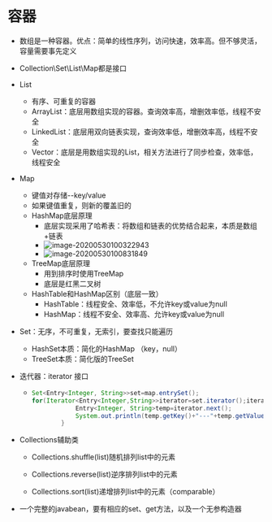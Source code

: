 # 容器

- 数组是一种容器。优点：简单的线性序列，访问快速，效率高。但不够灵活，容量需要事先定义

- Collection\Set\List\Map都是接口

- List
  
  - 有序、可重复的容器
  - ArrayList：底层用数组实现的容器。查询效率高，增删效率低，线程不安全
  - LinkedList：底层用双向链表实现，查询效率低，增删效率高，线程不安全
  - Vector：底层是用数组实现的List，相关方法进行了同步检查，效率低，线程安全
  
- Map
  
  - 键值对存储--key/value
  - 如果键值重复，则新的覆盖旧的
  - HashMap底层原理
    - 底层实现采用了哈希表：将数组和链表的优势结合起来，本质是数组+链表
    - ![image-20200530100322943](C:\Users\82305\AppData\Roaming\Typora\typora-user-images\image-20200530100322943.png)
    - ![image-20200530100831849](C:\Users\82305\AppData\Roaming\Typora\typora-user-images\image-20200530100831849.png)
  - TreeMap底层原理
    - 用到排序时使用TreeMap
    - 底层是红黑二叉树
  - HashTable和HashMap区别（底层一致）
    - HashTable：线程安全、效率低，不允许key或value为null
    - HashMap：线程不安全、效率高、允许key或value为null
  
- Set：无序，不可重复，无索引，要查找只能遍历
  
  - HashSet本质：简化的HashMap （key，null）
  - TreeSet本质：简化版的TreeSet
  
- 迭代器：iterator 接口
  
  - ```java
    Set<Entry<Integer, String>>set=map.entrySet();
    for(Iterator<Entry<Integer,String>>iterator=set.iterator();iterator.hasNext();) {
    			Entry<Integer, String>temp=iterator.next();
    			System.out.println(temp.getKey()+"---"+temp.getValue());
    		}
    ```
  
- Collections辅助类
  
  - Collections.shuffle(list)随机排列list中的元素
  
  - Collections.reverse(list)逆序排列list中的元素
  
  - Collections.sort(list)递增排列list中的元素（comparable）
  
    
  
- 一个完整的javabean，要有相应的set、get方法，以及一个无参构造器
  
  